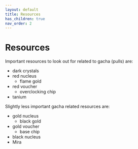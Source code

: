 ```yaml
---
layout: default
title: Resources
has_children: true
nav_order: 2
---
```


# Resources
Important resources to look out for related to gacha (pulls) are:
- dark crystals
- red nucleus
  - flame gold
- red voucher
  - overclocking chip
- tanium


Slightly less important gacha related resources are:
- gold nucleus
  - black gold
- gold voucher
  - base chip
- black nucleus
- Mira
